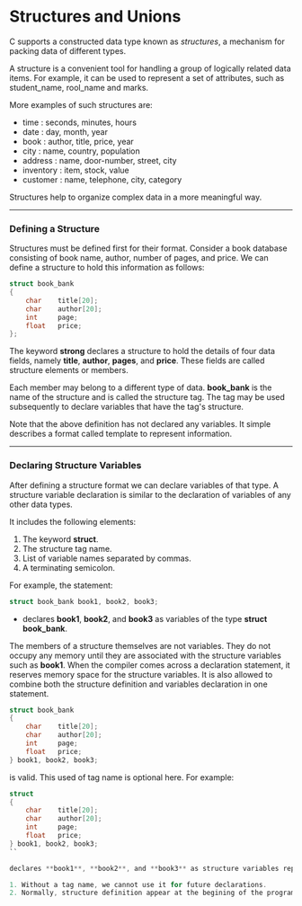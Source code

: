 

# Structures and Unions

C supports a constructed data type known as *structures*, a mechanism for packing data of different types.

A structure is a convenient tool for handling a group of logically related data items. For example, it can be used to represent a set of attributes, such as student_name, rool_name and marks.

More examples of such structures are:

- time        :   seconds, minutes, hours
- date        :   day, month, year
- book        :   author, title, price, year
- city        :   name, country, population
- address     :   name, door-number, street, city
- inventory   :   item, stock, value
- customer    :   name, telephone, city, category

<p>
    Structures help to organize complex data in a more meaningful way.
</p>


<hr>

<h3>Defining a Structure</h3>

<p>
    Structures must be defined first for their format. Consider a book database consisting of book name, author, number of pages, and price. We can define a structure to hold this information as follows:
<p>


```c
struct book_bank
{
    char    title[20];
    char    author[20];
    int     page;
    float   price;
};
```

<p>
    The keyword <strong>strong</strong> declares a structure to hold the details of four data fields, namely <strong>title</strong>,  <strong>author</strong>,  <strong>pages</strong>, and  <strong>price</strong>. These fields are called <e>structure elements or members</e>.
<p>

<p>
    Each member may belong to a different type of data. <strong>book_bank</strong> is the name of the structure and is called the <e>structure tag</e>. The tag may be used subsequently to declare variables that have the tag's structure.
<p>

<p>
Note that the above definition has not declared any variables. It simple describes a format called <e>template</e> to represent information.
</p>

<hr>

### Declaring Structure Variables

After defining a structure format we can declare variables of that type. A structure variable declaration is similar to the declaration of variables of any other data types.

It includes the following elements:

1. The keyword **struct**.
2. The structure tag name.
3. List of variable names separated by commas.
4. A terminating semicolon.

For example, the statement:

```c
struct book_bank book1, book2, book3;
```

- declares **book1**, **book2**, and **book3** as variables of the type **struct book_bank**.

The members of a structure themselves are not variables. They do not occupy any memory until they are associated with the structure variables such as **book1**. When the compiler comes across a declaration statement, it reserves memory space for the structure variables. It is also allowed to combine both the structure definition and variables declaration in one statement.

```c
struct book_bank
{
    char    title[20];
    char    author[20];
    int     page;
    float   price;
} book1, book2, book3;
```

is valid. This used of tag name is optional here. For example: 

```c
struct
{
    char    title[20];
    char    author[20];
    int     page;
    float   price;
} book1, book2, book3;
``

declares **book1**, **book2**, and **book3** as structure variables represnting three books, but does not included tag name. However, this approach is not recommended for two reasons:

1. Without a tag name, we cannot use it for future declarations.
2. Normally, structure definition appear at the begining of the program file, before any variables or function are defined.